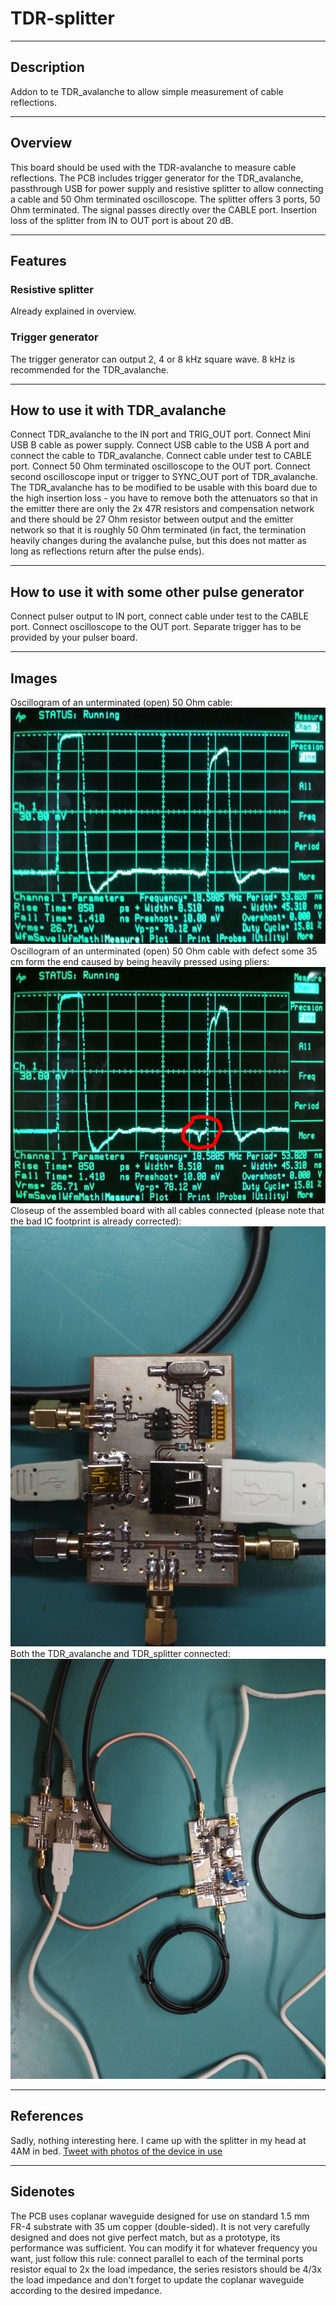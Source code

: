 # TDR-splitter
----
## Description
Addon to te TDR_avalanche to allow simple measurement of cable reflections.

----
## Overview
This board should be used with the TDR-avalanche to measure cable reflections. The PCB includes trigger generator for the TDR_avalanche, passthrough USB for power supply and resistive splitter to allow connecting a cable and 50 Ohm terminated oscilloscope. The splitter offers 3 ports, 50 Ohm terminated. The signal passes directly over the CABLE port. Insertion loss of the splitter from IN to OUT port is about 20 dB.

----
## Features
### Resistive splitter
Already explained in overview.

### Trigger generator
The trigger generator can output 2, 4 or 8 kHz square wave. 8 kHz is recommended for the TDR_avalanche.

----
## How to use it with TDR_avalanche
Connect TDR_avalanche to the IN port and TRIG\_OUT port. Connect Mini USB B cable as power supply. Connect USB cable to the USB A port and connect the cable to TDR\_avalanche. Connect cable under test to CABLE port. Connect 50 Ohm terminated oscilloscope to the OUT port. Connect second oscilloscope input or trigger to SYNC\_OUT port of TDR\_avalanche. The TDR\_avalanche has to be modified to be usable with this board due to the high insertion loss - you have to remove both the attenuators so that in the emitter there are only the 2x 47R resistors and compensation network and there should be 27 Ohm resistor between output and the emitter network so that it is roughly 50 Ohm terminated (in fact, the termination heavily changes during the avalanche pulse, but this does not matter as long as reflections return after the pulse ends).

----
## How to use it with some other pulse generator
Connect pulser output to IN port, connect cable under test to the CABLE port. Connect oscilloscope to the OUT port. Separate trigger has to be provided by your pulser board.

----
## Images
Oscillogram of an unterminated (open) 50 Ohm cable:
![Oscillogram of an unterminated (open) 50 Ohm cable](/images/unterminated_cable.jpg)
Oscillogram of an unterminated (open) 50 Ohm cable with defect some 35 cm form the end caused by being heavily pressed using pliers:
![Oscillogram of an unterminated (open) 50 Ohm cable with defect some 35 cm form the end caused by being heavily pressed using pliers](/images/unterminated_cable_pressed.jpg)
Closeup of the assembled board with all cables connected (please note that the bad IC footprint is already corrected):
![Closeup of the assembled board with all cables connected (please note that the bad IC footprint is already corrected)](/images/assembled_connected_closeup.jpg)
Both the TDR\_avalanche and TDR\_splitter connected:
![Both the TDR\_avalanche and TDR\_splitter connected](/images/assembled_connected.jpg)

----
## References
Sadly, nothing interesting here. I came up with the splitter in my head at 4AM in bed.
[Tweet with photos of the device in use](https://twitter.com/polasek_petr/status/1066757945915072512)

----
## Sidenotes
The PCB uses coplanar waveguide designed for use on standard 1.5 mm FR-4 substrate with 35 um copper (double-sided). It is not very carefully designed and does not give perfect match, but as a prototype, its performance was sufficient. You can modify it for whatever frequency you want, just follow this rule: connect parallel to each of the terminal ports resistor equal to 2x the load impedance, the series resistors should be 4/3x the load impedance and don't forget to update the coplanar waveguide according to the desired impedance.